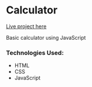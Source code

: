 # Calculator

[Live project here](https://farrukh-ahm.github.io/calculator/)

Basic calculator using JavaScript

### Technologies Used:
- HTML
- CSS
- JavaScript